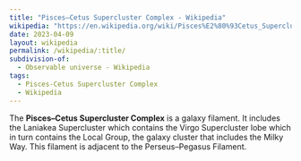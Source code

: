 ```yaml
---
title: "Pisces–Cetus Supercluster Complex - Wikipedia"
wikipedia: "https://en.wikipedia.org/wiki/Pisces%E2%80%93Cetus_Supercluster_Complex"
date: 2023-04-09
layout: wikipedia
permalink: /wikipedia/:title/
subdivision-of:
  - Observable universe - Wikipedia
tags:
  - Pisces-Cetus Supercluster Complex
  - Wikipedia
---
```

The **Pisces–Cetus Supercluster Complex** is a galaxy filament. It includes the Laniakea Supercluster which contains the Virgo Supercluster lobe which in turn contains the Local Group, the galaxy cluster that includes the Milky Way. This filament is adjacent to the Perseus–Pegasus Filament.